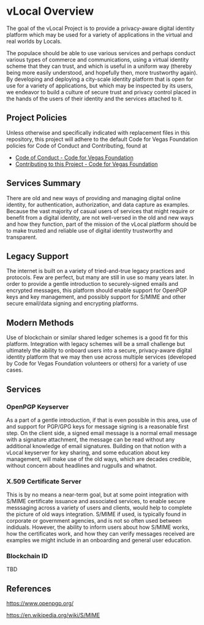 # vLocal Overview

The goal of the vLocal Project is to provide a privacy-aware digital identity platform which may be used for a variety of applications in the virtual and real worlds by Locals.

The populace should be able to use various services and perhaps conduct various types of commerce and communications, using a virtual identity scheme that they can trust, and which is useful in a uniform way (thereby being more easily understood, and hopefully then, more trustworthy again). By developing and deploying a city-scale identity platform that is open for use for a variety of applications, but which may be inspected by its users, we endeavor to build a culture of secure trust and privacy control placed in the hands of the users of their identity and the services attached to it.

## Project Policies

Unless otherwise and specifically indicated with replacement files in this repository, this project will adhere to the default Code for Vegas Foundation policies for Code of Conduct and Contributing, found at

* [Code of Conduct - Code for Vegas Foundation](https://github.com/CodeForVegas/.github/blob/main/CODE_OF_CONDUCT.md)
* [Contributing to this Project - Code for Vegas Foundation](https://github.com/CodeForVegas/.github/blob/main/CONTRIBUTING.md)

## Services Summary

There are old and new ways of providing and managing digital online identity, for authentication, authorization, and data capture as examples. Because the vast majority of casual users of services that might require or benefit from a digital identity, are not well-versed in the old and new ways and how they function, part of the mission of the vLocal platform should be to make trusted and reliable use of digital identity trustworthy and transparent.

## Legacy Support

The internet is built on a variety of tried-and-true legacy practices and protocols. Few are perfect, but many are still in use so many years later. In order to provide a gentle introduction to securely-signed emails and encrypted messages, this platform should enable support for OpenPGP keys and key management, and possibly support for S/MIME and other secure email/data signing and encrypting platforms.

## Modern Methods

Use of blockchain or similar shared ledger schemes is a good fit for this platform. Integration with legacy schemes will be a small challenge but ultimately the ability to onboard users into a secure, privacy-aware digital identity platform that we may then use across multiple services (developed by Code for Vegas Foundation volunteers or others) for a variety of use cases.

## Services

### OpenPGP Keyserver

As a part of a gentle introduction, if that is even possible in this area, use of and support for PGP/GPG keys for message signing is a reasonable first step. On the client side, a signed email message is a normal email message with a signature attachment, the message can be read without any additional knowledge of email signatures. Building on that notion with a vLocal keyserver for key sharing, and some education about key management, will make use of the old ways, which are decades credible, without concern about headlines and rugpulls and whatnot.

### X.509 Certificate Server

This is by no means a near-term goal, but at some point integration with S/MIME certificate issuance and associated services, to enable secure messsaging across a variety of users and clients, would help to complete the picture of old ways integration. S/MIME if used, is typically found in corporate or government agencies, and is not so often used between indiduals. However, the ability to inform users about how S/MIME works, how the certificates work, and how they can verify messages received are examples we might include in an onboarding and general user education.

### Blockchain ID

TBD

## References

<https://www.openpgp.org/>

<https://en.wikipedia.org/wiki/S/MIME>
